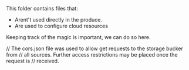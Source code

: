 This folder contains files that:

- Arent't used directly in the produce.
- Are used to configure cloud resources

Keeping track of the magic is important, we can do so here.

// The cors.json file was used to allow get requests to the storage bucker from
// all sources. Further access restrictions may be placed once the request is
// received.
